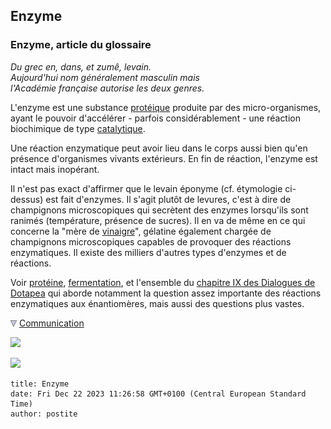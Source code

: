 ## Enzyme
### Enzyme, article du glossaire
 _Du grec en, dans, et zumê, levain.  
Aujourd'hui nom généralement masculin mais  
l'Académie française autorise les deux genres._

L'enzyme est une substance [protéique](proteine.html) produite par des micro-organismes, ayant le pouvoir d'accélérer - parfois considérablement - une réaction biochimique de type [catalytique](catalyse.html).

Une réaction enzymatique peut avoir lieu dans le corps aussi bien qu'en présence d'organismes vivants extérieurs. En fin de réaction, l'enzyme est intact mais inopérant.

Il n'est pas exact d'affirmer que le levain éponyme (cf. étymologie ci-dessus) est fait d'enzymes. Il s'agit plutôt de levures, c'est à dire de champignons microscopiques qui secrètent des enzymes lorsqu'ils sont ranimés (température, présence de sucres). Il en va de même en ce qui concerne la "mère de [vinaigre](vinaigre.html)", gélatine également chargée de champignons microscopiques capables de provoquer des réactions enzymatiques. Il existe des milliers d'autres types d'enzymes et de réactions.

Voir [protéine](proteine.html), [fermentation](fermentation.html), et l'ensemble du [chapitre IX des Dialogues de Dotapea](chap09dextrine.html) qui aborde notamment la question assez importante des réactions enzymatiques aux énantiomères, mais aussi des questions plus vastes.



![](images/flechebas.gif) [Communication](http://www.artrealite.com/annonceurs.htm) 

[![](https://cbonvin.fr/sites/regie.artrealite.com/visuels/campagne1.png)](index-2.html#20131014)

![](https://cbonvin.fr/sites/regie.artrealite.com/visuels/campagne2.png)
```
title: Enzyme
date: Fri Dec 22 2023 11:26:58 GMT+0100 (Central European Standard Time)
author: postite
```

